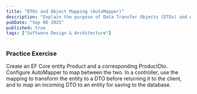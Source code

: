 ```yaml
---
title: "DTOs and Object Mapping (AutoMapper)"
description: "Explain the purpose of Data Transfer Objects (DTOs) and why they are important for decoupling your internal domain models from your external API contracts. Discuss the pros and cons of using an object mapping library like AutoMapper."
pubDate: "Sep 06 2025"
published: true
tags: ["Software Design & Architecture"]
---
```


### Practice Exercise

Create an EF Core entity Product and a corresponding ProductDto. Configure AutoMapper to map between the two. In a controller, use the mapping to transform the entity to a DTO before returning it to the client, and to map an incoming DTO to an entity for saving to the database.
